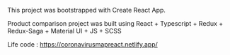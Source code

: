 This project was bootstrapped with Create React App.

Product comparison project was built using React + Typescript + Redux + Redux-Saga + Material UI +  JS + SCSS

Life code : https://coronavirusmapreact.netlify.app/
